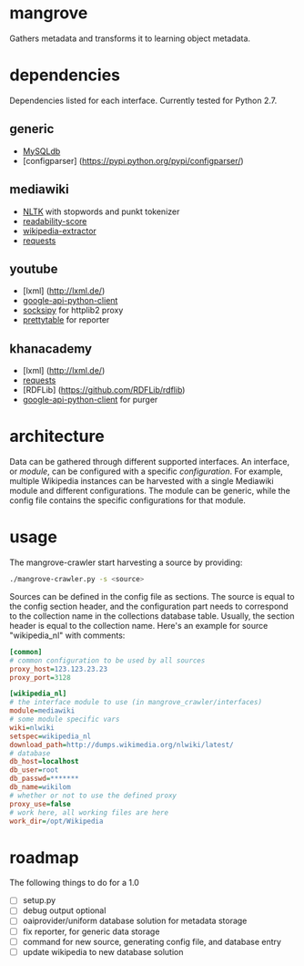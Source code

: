 # mangrove #
Gathers metadata and transforms it to learning object metadata.

# dependencies #
Dependencies listed for each interface. Currently tested for Python 2.7.

## generic ##
- [MySQLdb](http://sourceforge.net/projects/mysql-python/)
- [configparser] (https://pypi.python.org/pypi/configparser/)

## mediawiki ##
- [NLTK](http://nltk.org/) with stopwords and punkt tokenizer
- [readability-score](http://github.com/wimmuskee/readability-score)
- [wikipedia-extractor](https://github.com/bwbaugh/wikipedia-extractor)
- [requests](http://python-requests.org)

## youtube ##
- [lxml] (http://lxml.de/)
- [google-api-python-client](http://code.google.com/p/google-api-python-client/)
- [socksipy](http://socksipy.sourceforge.net) for httplib2 proxy
- [prettytable](https://code.google.com/p/prettytable/) for reporter

## khanacademy ##
- [lxml] (http://lxml.de/)
- [requests](http://python-requests.org)
- [RDFLib] (https://github.com/RDFLib/rdflib)
- [google-api-python-client](http://code.google.com/p/google-api-python-client/) for purger

# architecture #
Data can be gathered through different supported interfaces. An interface, or *module*, can be configured with a specific *configuration*. For example, multiple Wikipedia instances can be harvested with a single Mediawiki module and different configurations.
The module can be generic, while the config file contains the specific configurations for that module.

# usage #
The mangrove-crawler start harvesting a source by providing:
```bash
./mangrove-crawler.py -s <source>
```

Sources can be defined in the config file as sections. The source is equal to the config section header, and the configuration part needs to correspond to the collection name in the collections database table. Usually, the section header is equal to the collection name.
Here's an example for source "wikipedia_nl" with comments:
```Ini
[common]
# common configuration to be used by all sources
proxy_host=123.123.23.23
proxy_port=3128

[wikipedia_nl]
# the interface module to use (in mangrove_crawler/interfaces)
module=mediawiki
# some module specific vars
wiki=nlwiki
setspec=wikipedia_nl
download_path=http://dumps.wikimedia.org/nlwiki/latest/
# database
db_host=localhost
db_user=root
db_passwd=*******
db_name=wikilom
# whether or not to use the defined proxy
proxy_use=false
# work here, all working files are here
work_dir=/opt/Wikipedia
```

# roadmap #
The following things to do for a 1.0
- [ ] setup.py
- [ ] debug output optional
- [ ] oaiprovider/uniform database solution for metadata storage
- [ ] fix reporter, for generic data storage
- [ ] command for new source, generating config file, and database entry
- [ ] update wikipedia to new database solution